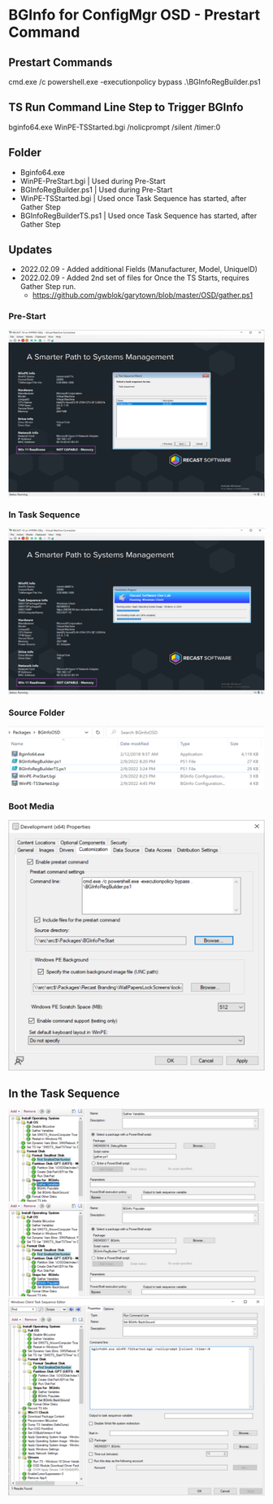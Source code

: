 # BGInfo for ConfigMgr OSD - Prestart Command

## Prestart Commands
cmd.exe /c powershell.exe -executionpolicy bypass .\BGInfoRegBuilder.ps1

## TS Run Command Line Step to Trigger BGInfo
bginfo64.exe WinPE-TSStarted.bgi /nolicprompt /silent /timer:0

## Folder
- Bginfo64.exe
- WinPE-PreStart.bgi | Used during Pre-Start
- BGInfoRegBuilder.ps1 | Used during Pre-Start
- WinPE-TSStarted.bgi | Used once Task Sequence has started, after Gather Step
- BGInfoRegBuilderTS.ps1 | Used once Task Sequence has started, after Gather Step

## Updates
- 2022.02.09 - Added additional Fields (Manufacturer, Model, UniqueID)
- 2022.02.09 - Added 2nd set of files for Once the TS Starts, requires Gather Step run.
  - https://github.com/gwblok/garytown/blob/master/OSD/gather.ps1


### Pre-Start
[![BGInfoInWinPE.png](BGInfoInWinPE.png)](BGInfoInWinPE.png)

### In Task Sequence
[![BGInfoInWinPEinTS](BGInfoInWinPEinTS.png)](BGInfoInWinPEinTS.png)

### Source Folder
[![Folder](BGInfoFolder.png)](BGInfoFolder.png)

### Boot Media
[![CMBootImage](BGInfoBootMediaPreStart.png)](BGInfoBootMediaPreStart.png)

## In the Task Sequence

[![BGInfoTS02](BGInfoTS02.png)](BGInfoTS02.png)
[![BGInfoTS03](BGInfoTS03.png)](BGInfoTS03.png)
[![BGInfoTS01](BGInfoTS01.png)](BGInfoTS01.png)
